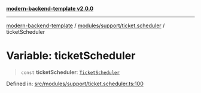 [**modern-backend-template v2.0.0**](../../../../README.md)

***

[modern-backend-template](../../../../modules.md) / [modules/support/ticket.scheduler](../README.md) / ticketScheduler

# Variable: ticketScheduler

> `const` **ticketScheduler**: [`TicketScheduler`](../classes/TicketScheduler.md)

Defined in: [src/modules/support/ticket.scheduler.ts:100](https://github.com/maemreyo/saas-4cus-nodejs/blob/2a5b3f3aa11335dfa561e80e1feabb8e6084261e/src/modules/support/ticket.scheduler.ts#L100)
